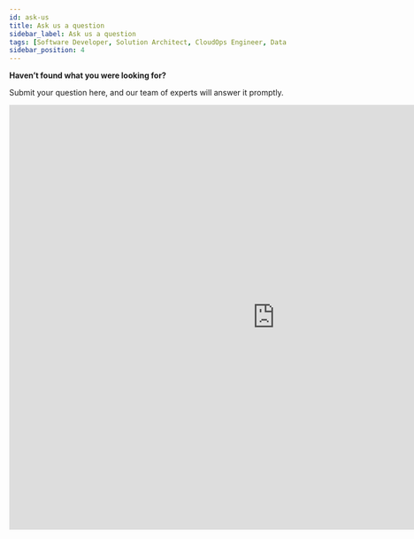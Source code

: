 ```yaml
---
id: ask-us
title: Ask us a question
sidebar_label: Ask us a question
tags: [Software Developer, Solution Architect, CloudOps Engineer, Data Analyst]
sidebar_position: 4
---
```


**Haven’t found what you were looking for?**

Submit your question here, and our team of experts will answer it promptly.

<iframe width="960" height="768" src="https://demo.qrvey.com/q/aZ83K?iframe=true?" frameborder="0" allowfullscreen></iframe>
